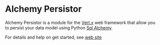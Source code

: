 # Alchemy Persistor


Alchemy Persistor is a module for the [Vert.x][2] web framework that allow you to persist your data
model using Python [Sql Alchemy][1].

For details and help on get started, see [web site][3]

[1]: http://www.sqlalchemy.org/
[2]: http://vertx.io
[3]: http://parroit.github.com/mod-alchemy-persistor/